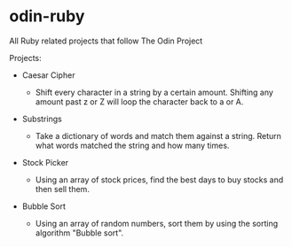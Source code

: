 # odin-ruby

All Ruby related projects that follow The Odin Project

Projects:

- Caesar Cipher

  - Shift every character in a string by a certain amount. Shifting any amount past z or Z will loop the character back to a or A.

- Substrings

  - Take a dictionary of words and match them against a string. Return what words matched the string and how many times.

- Stock Picker

  - Using an array of stock prices, find the best days to buy stocks and then sell them.

- Bubble Sort

  - Using an array of random numbers, sort them by using the sorting algorithm "Bubble sort".
